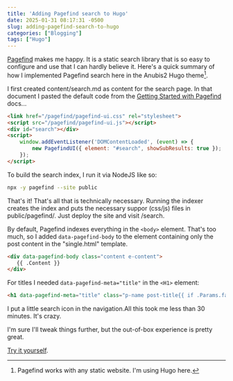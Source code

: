 ```yaml
---
title: 'Adding Pagefind search to Hugo'
date: 2025-01-31 08:17:31 -0500
slug: adding-pagefind-search-to-hugo
categories: ["Blogging"]
tags: ["Hugo"]
---
```


[Pagefind](https://pagefind.app/) makes me happy. It is a static search library that is so easy to configure and use that I can hardly believe it. Here's a quick summary of how I implemented Pagefind search here in the Anubis2 Hugo theme[^1].

<!--more-->

I first created content/search.md as content for the search page. In that document I pasted the default code from the [Getting Started with Pagefind](https://pagefind.app/docs/) docs...

```html
<link href="/pagefind/pagefind-ui.css" rel="stylesheet">
<script src="/pagefind/pagefind-ui.js"></script>
<div id="search"></div>
<script>
    window.addEventListener('DOMContentLoaded', (event) => {
        new PagefindUI({ element: "#search", showSubResults: true });
    });
</script>
```

To build the search index, I run it via NodeJS like so:

```sh
npx -y pagefind --site public
```

That's it! That's all that is technically necessary. Running the indexer creates the index and puts the necessary suppor (css/js) files in public/pagefind/. Just deploy the site and visit /search.

By default, Pagefind indexes everything in the `<body>` element. That's too much, so I added `data-pagefind-body` to the element containing only the post content in the "single.html" template.

```html
<div data-pagefind-body class="content e-content">
   {{ .Content }}
</div>
```

For titles I needed `data-pagefind-meta="title"` in the `<H1>` element:

```html
<h1 data-pagefind-meta="title" class="p-name post-title{{ if .Params.favorite }} favorite{{end}}{{ if .Params.draft }} draft{{end}}">{{ trim .Title  " " | markdownify }}</h1>
```

I put a little search icon in the navigation.All this took me less than 30 minutes. It's crazy.

I'm sure I'll tweak things further, but the out-of-box experience is pretty great.

[Try it yourself](/search).




[^1]: Pagefind works with any static website. I'm using Hugo here.
